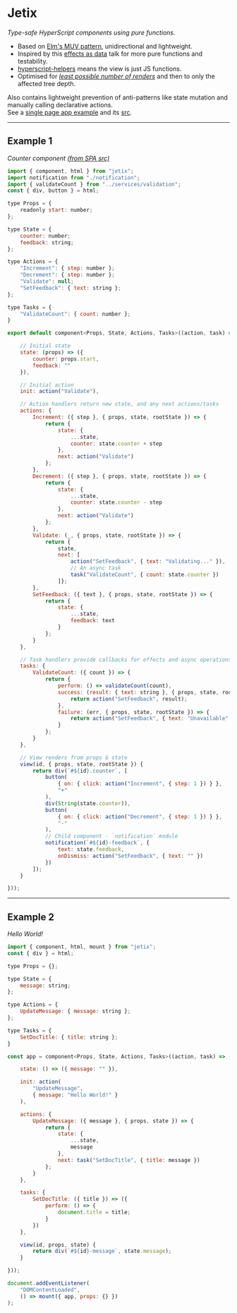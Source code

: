 
# Jetix

*Type-safe HyperScript components using pure functions.*

- Based on [Elm's MUV pattern](https://guide.elm-lang.org/architecture/), unidirectional and lightweight.
- Inspired by this [effects as data](https://www.youtube.com/watch?v=6EdXaWfoslc) talk for more pure functions and testability.
- [hyperscript-helpers](https://github.com/ohanhi/hyperscript-helpers) means the view is just JS functions.
- Optimised for [*least possible number of renders*](https://github.com/robCrawford/jetix/blob/master/test/jetixSpec.ts) and then to only the affected tree depth.  

Also contains lightweight prevention of anti-patterns like state mutation and manually calling declarative actions.  
See a [single page app example](http://robcrawford.github.io/demos/jetix/?debug) and its [src](https://github.com/robCrawford/jetix/tree/master/example).  

------------------------

## Example 1
*Counter component [(from SPA src)](https://github.com/robCrawford/jetix/tree/master/example)*

```JavaScript
import { component, html } from "jetix";
import notification from "./notification";
import { validateCount } from "../services/validation";
const { div, button } = html;

type Props = {
    readonly start: number;
};

type State = {
    counter: number;
    feedback: string;
};

type Actions = {
    "Increment": { step: number };
    "Decrement": { step: number };
    "Validate": null;
    "SetFeedback": { text: string };
};

type Tasks = {
    "ValidateCount": { count: number };
}

export default component<Props, State, Actions, Tasks>((action, task) => ({

    // Initial state
    state: (props) => ({
        counter: props.start,
        feedback: ""
    }),

    // Initial action
    init: action("Validate"),

    // Action handlers return new state, and any next actions/tasks
    actions: {
        Increment: ({ step }, { props, state, rootState }) => {
            return {
                state: {
                    ...state,
                    counter: state.counter + step
                },
                next: action("Validate")
            };
        },
        Decrement: ({ step }, { props, state, rootState }) => {
            return {
                state: {
                    ...state,
                    counter: state.counter - step
                },
                next: action("Validate")
            };
        },
        Validate: (_, { props, state, rootState }) => {
            return {
                state,
                next: [
                    action("SetFeedback", { text: "Validating..." }),
                    // An async task
                    task("ValidateCount", { count: state.counter })
                ]};
        },
        SetFeedback: ({ text }, { props, state, rootState }) => {
            return {
                state: {
                    ...state,
                    feedback: text
                }
            };
        }
    },

    // Task handlers provide callbacks for effects and async operations that may fail
    tasks: {
        ValidateCount: ({ count }) => {
            return {
                perform: () => validateCount(count),
                success: (result: { text: string }, { props, state, rootState }) => {
                    return action("SetFeedback", result);
                },
                failure: (err, { props, state, rootState }) => {
                    return action("SetFeedback", { text: "Unavailable" });
                }
            };
        }
    },

    // View renders from props & state
    view(id, { props, state, rootState }) {
        return div(`#${id}.counter`, [
            button(
                { on: { click: action("Increment", { step: 1 }) } },
                "+"
            ),
            div(String(state.counter)),
            button(
                { on: { click: action("Decrement", { step: 1 }) } },
                "-"
            ),
            // Child component - `notification` module
            notification(`#${id}-feedback`, {
                text: state.feedback,
                onDismiss: action("SetFeedback", { text: "" })
            })
        ]);
    }

}));
```

------------------------

## Example 2
*Hello World!*

```JavaScript
import { component, html, mount } from "jetix";
const { div } = html;

type Props = {};

type State = {
    message: string;
};

type Actions = {
    UpdateMessage: { message: string };
};

type Tasks = {
    SetDocTitle: { title: string };
}

const app = component<Props, State, Actions, Tasks>((action, task) => ({

    state: () => ({ message: "" }),

    init: action(
        "UpdateMessage",
        { message: "Hello World!" }
    ),

    actions: {
        UpdateMessage: ({ message }, { props, state }) => {
            return {
                state: {
                    ...state,
                    message
                },
                next: task("SetDocTitle", { title: message })
            };
        }
    },

    tasks: {
        SetDocTitle: ({ title }) => ({
            perform: () => {
                document.title = title;
            }
        })
    },

    view(id, props, state) {
        return div(`#${id}-message`, state.message);
    }

}));

document.addEventListener(
    "DOMContentLoaded",
    () => mount({ app, props: {} })
);
```
